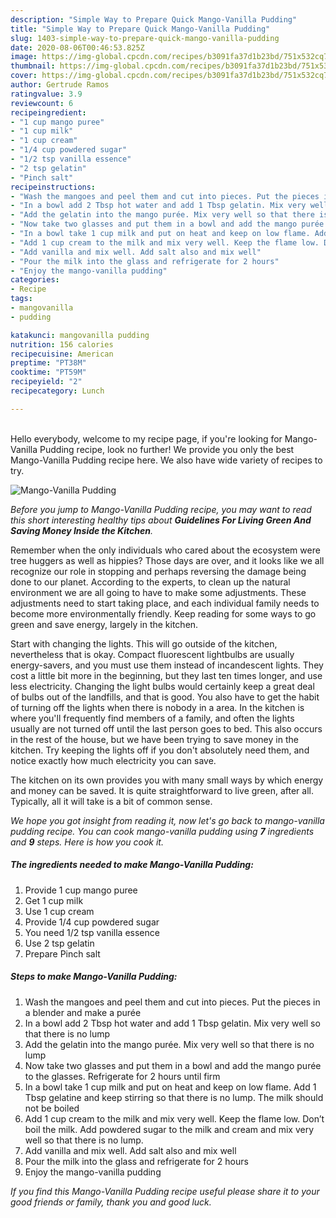```yaml
---
description: "Simple Way to Prepare Quick Mango-Vanilla Pudding"
title: "Simple Way to Prepare Quick Mango-Vanilla Pudding"
slug: 1403-simple-way-to-prepare-quick-mango-vanilla-pudding
date: 2020-08-06T00:46:53.825Z
image: https://img-global.cpcdn.com/recipes/b3091fa37d1b23bd/751x532cq70/mango-vanilla-pudding-recipe-main-photo.jpg
thumbnail: https://img-global.cpcdn.com/recipes/b3091fa37d1b23bd/751x532cq70/mango-vanilla-pudding-recipe-main-photo.jpg
cover: https://img-global.cpcdn.com/recipes/b3091fa37d1b23bd/751x532cq70/mango-vanilla-pudding-recipe-main-photo.jpg
author: Gertrude Ramos
ratingvalue: 3.9
reviewcount: 6
recipeingredient:
- "1 cup mango puree"
- "1 cup milk"
- "1 cup cream"
- "1/4 cup powdered sugar"
- "1/2 tsp vanilla essence"
- "2 tsp gelatin"
- "Pinch salt"
recipeinstructions:
- "Wash the mangoes and peel them and cut into pieces. Put the pieces in a blender and make a purée"
- "In a bowl add 2 Tbsp hot water and add 1 Tbsp gelatin. Mix very well so that there is no lump"
- "Add the gelatin into the mango purée. Mix very well so that there is no lump"
- "Now take two glasses and put them in a bowl and add the mango purée to the glasses. Refrigerate for 2 hours until firm"
- "In a bowl take 1 cup milk and put on heat and keep on low flame. Add 1 Tbsp gelatine and keep stirring so that there is no lump. The milk should not be boiled"
- "Add 1 cup cream to the milk and mix very well. Keep the flame low. Don’t boil the milk. Add powdered sugar to the milk and cream and mix very well so that there is no lump."
- "Add vanilla and mix well. Add salt also and mix well"
- "Pour the milk into the glass and refrigerate for 2 hours"
- "Enjoy the mango-vanilla pudding"
categories:
- Recipe
tags:
- mangovanilla
- pudding

katakunci: mangovanilla pudding 
nutrition: 156 calories
recipecuisine: American
preptime: "PT38M"
cooktime: "PT59M"
recipeyield: "2"
recipecategory: Lunch

---
```

<br>
Hello everybody, welcome to my recipe page, if you're looking for Mango-Vanilla Pudding recipe, look no further! We provide you only the best Mango-Vanilla Pudding recipe here. We also have wide variety of recipes to try.
<br>


![Mango-Vanilla Pudding](https://img-global.cpcdn.com/recipes/b3091fa37d1b23bd/751x532cq70/mango-vanilla-pudding-recipe-main-photo.jpg)

<i>Before you jump to Mango-Vanilla Pudding recipe, you may want to read this short interesting healthy tips about 
<strong>Guidelines For Living Green And Saving Money Inside the Kitchen</strong>.</i>
</br>

Remember when the only individuals who cared about the ecosystem were tree huggers as well as hippies? Those days are over, and it looks like we all recognize our role in stopping and perhaps reversing the damage being done to our planet. According to the experts, to clean up the natural environment we are all going to have to make some adjustments. These adjustments need to start taking place, and each individual family needs to become more environmentally friendly. Keep reading for some ways to go green and save energy, largely in the kitchen.

Start with changing the lights. This will go outside of the kitchen, nevertheless that is okay. Compact fluorescent lightbulbs are usually energy-savers, and you must use them instead of incandescent lights. They cost a little bit more in the beginning, but they last ten times longer, and use less electricity. Changing the light bulbs would certainly keep a great deal of bulbs out of the landfills, and that is good. You also have to get the habit of turning off the lights when there is nobody in a area. In the kitchen is where you'll frequently find members of a family, and often the lights usually are not turned off until the last person goes to bed. This also occurs in the rest of the house, but we have been trying to save money in the kitchen. Try keeping the lights off if you don't absolutely need them, and notice exactly how much electricity you can save.

The kitchen on its own provides you with many small ways by which energy and money can be saved. It is quite straightforward to live green, after all. Typically, all it will take is a bit of common sense.


<i>We hope you got insight from reading it, now let's go back to mango-vanilla pudding recipe. You can cook mango-vanilla pudding using <strong>7</strong> ingredients and <strong>9</strong> steps. Here is how you cook it.
</i>

##### The ingredients needed to make Mango-Vanilla Pudding:

1. Provide 1 cup mango puree
1. Get 1 cup milk
1. Use 1 cup cream
1. Provide 1/4 cup powdered sugar
1. You need 1/2 tsp vanilla essence
1. Use 2 tsp gelatin
1. Prepare Pinch salt


##### Steps to make Mango-Vanilla Pudding:

1. Wash the mangoes and peel them and cut into pieces. Put the pieces in a blender and make a purée
1. In a bowl add 2 Tbsp hot water and add 1 Tbsp gelatin. Mix very well so that there is no lump
1. Add the gelatin into the mango purée. Mix very well so that there is no lump
1. Now take two glasses and put them in a bowl and add the mango purée to the glasses. Refrigerate for 2 hours until firm
1. In a bowl take 1 cup milk and put on heat and keep on low flame. Add 1 Tbsp gelatine and keep stirring so that there is no lump. The milk should not be boiled
1. Add 1 cup cream to the milk and mix very well. Keep the flame low. Don’t boil the milk. Add powdered sugar to the milk and cream and mix very well so that there is no lump.
1. Add vanilla and mix well. Add salt also and mix well
1. Pour the milk into the glass and refrigerate for 2 hours
1. Enjoy the mango-vanilla pudding


<i>If you find this Mango-Vanilla Pudding recipe useful please share it to your good friends or family, thank you and good luck.</i>
